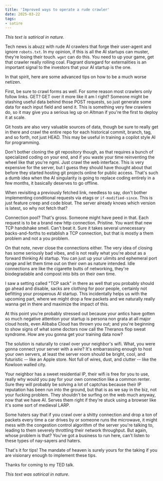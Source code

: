 ```yaml
---
title: 'Improved ways to operate a rude crawler'
date: 2025-03-22
tags:
- satire
---
```


*This text is satirical in nature.*

Tech news is abuzz with rude AI crawlers that forge their user-agent
and ignore `robots.txt`.  In my opinion, if this is all the AI startups can
muster, they're losing their touch. `wget` can do this.  You need to up your 
game, get that crawler really rolling coal.  Flagrant disregard for externalities
is an important signal to the investors that your AI startup is the one.

In that spirit, here are some advanced tips on how to be a much worse netizen.

First, be sure to crawl forms as well.  For some reason most crawlers only follow links.
GET?  GET over it more like it am I right?  Someone might be stashing useful data behind those POST requests, so just generate some data for each input field and send it.  This is something very few crawlers do,
so it may give you a serious leg up on Altman if you're the first to deploy it at scale.

Git hosts are also very valuable sources of data, though be sure to really get in there and crawl the entire repo for each historical commit, branch, tag, and so forth, not just HEAD.  This may be useful in training a copilot style AI for programming.  

Don't bother cloning the git repository though, as that requires a bunch of specialized coding on your end, and if you waste your time reinventing the wheel like that you're ngmi.  Just crawl the web interface.   This is very expensive for the server, but I guess they should have thought about that before they started hosting git projects online for public access.  That's such a dumb idea when the AI singularity is going to replace coding entirely in a few months, it basically deserves to go offline.

When revisiting a previously fetched link, needless to say, don't bother implementing conditional requests via etags or `if-modified-since`.  This is just feature creep and code bloat.  The server already knows which version is latest, so why not fetch that? 

Connection pool?  That's gross.  Someone might have peed in that.  Each request is to be a brand new http connection.  Pristine.  You want that new TCP handshake smell.  Can't beat it.  Sure it takes several unnecessary backs-and-forths to establish a TCP connection, but that is mostly a them problem and not a you problem.

On that note, never close the connections either.  The very idea of closing has some seriously bad vibes,
and is not really what you're about as a forward thinking AI startup.  You can just up your ulimits and ephemeral port range and let them time out on their own as nature intended.  Idle connections are like the cigarette butts of networking, they're biodegradable and compost into bits on their own time.  

I saw a setting called "TCP sack" in there as well that you probably should go ahead and disable, sacks are clothing for poor people, certainly not befitting your prosperous AI startup.  This incidentally 
helps us with the upcoming part, where we might drop a few packets and we naturally really wanna get in there and maximize the impact of this.

At this point you're probably stressed out because your antics have gotten so much negative attention your startup is persona non grata at all major cloud hosts, even Alibaba Cloud has thrown you out; and you're beginning to show signs of what some doctors now call the Theranos flop sweat syndrome.  How are you gonna get your training data now?

The solution is naturally to crawl over your neighbor's wifi.  What, you were gonna connect your server with a *wire*?  It's embarrassing enough to host your own servers, at least the server room should be bright, cool, and futuristic -- like an Apple store.  Not full of wires, dust, and clutter -- like the Kowloon walled city.  

Your neighbor has a sweet residential IP, their wifi is free for you to use, really why 
would you pay for your own connection like a common renter.  Sure they will probably be solving a lot of captchas because their IP reputation has been run into the ground, but that is as we say in the biz, not your fucking problem.  They shouldn't be surfing on the web much anyway, now that we have AI.
Serves them right if they're stuck using a browser like it's some sort of medieval LARP.

Some haters say that if you crawl over a shitty connection and drop a ton of packets every time a car drives by or someone runs the microwave, it might mess with the congestion control algorithm of the server you're talking to, leading to them severely throttling their network throughput.  But again, whose problem is that?  You've got a business to run here, can't listen to these types of nay-sayers and haters.

That's it for tips!  The mandate of heaven is surely yours for the taking if you are visionary enough to implement these tips.  

Thanks for coming to my TED talk.

*This text was satirical in nature.*
